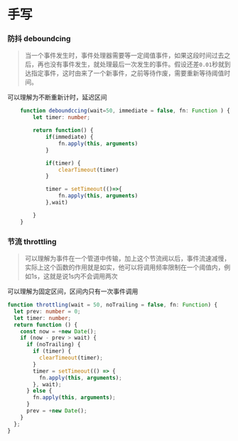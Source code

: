 
# 手写

### 防抖 deboundcing
> 当一个事件发生时，事件处理器需要等一定阈值事件，如果这段时间过去之后，再也没有事件发生，就处理最后一次发生的事件。假设还差`0.01`秒就到达指定事件，这时由来了一个新事件，之前等待作废，需要重新等待阈值时间。

可以理解为不断重新计时，延迟区间

```ts
    function deboundccing(wait=50, immediate = false, fn: Function ) {
        let timer: number;

        return function() {
            if(immediate) {
                fn.apply(this, arguments)
            }

            if(timer) {
                clearTimeout(timer)
            }

            timer = setTimeout(()=>{
                fn.apply(this, arguments)
            },wait)

        }
    }
```


### 节流 throttling
> 可以理解为事件在一个管道中传输，加上这个节流阀以后，事件流速减慢，实际上这个函数的作用就是如实，他可以将调用频率限制在一个阈值内，例如1s，这就是说1s内不会调用两次

可以理解为固定区间，区间内只有一次事件调用

```ts
function throttling(wait = 50, noTrailing = false, fn: Function) {
  let prev: number = 0;
  let timer: number;
  return function () {
    const now = +new Date();
    if (now - prev > wait) {
      if (noTrailing) {
        if (timer) {
          clearTimeout(timer);
        }
        timer = setTimeout(() => {
          fn.apply(this, arguments);
        }, wait);
      } else {
        fn.apply(this, arguments);
      }
      prev = +new Date();
    }
  };
}

```
